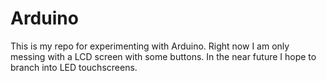 # Arduino

This is my repo for experimenting with Arduino.  Right now I am only messing with a LCD screen with some buttons.  In the near future I hope to branch into LED touchscreens.
